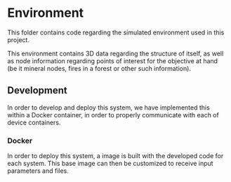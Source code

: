 # Environment

This folder contains code regarding the simulated environment used in this project.

This environment contains 3D data regarding the structure of itself, as well as node information regarding points of interest for the objective at hand (be it mineral nodes, fires in a forest or other such information).

## Development

In order to develop and deploy this system, we have implemented this within a Docker container, in order to properly communicate with each of device containers.

### Docker

In order to deploy this system, a image is built with the developed code for each system. This base image can then be customized to receive input parameters and files.